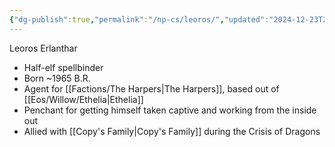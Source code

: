 ```yaml
---
{"dg-publish":true,"permalink":"/np-cs/leoros/","updated":"2024-12-23T22:18:04.930-05:00"}
---
```


Leoros Erlanthar

- Half-elf spellbinder
- Born ~1965 B.R.
- Agent for [[Factions/The Harpers\|The Harpers]], based out of [[Eos/Willow/Ethelia\|Ethelia]]
- Penchant for getting himself taken captive and working from the inside out
- Allied with [[Copy's Family\|Copy's Family]] during the Crisis of Dragons
